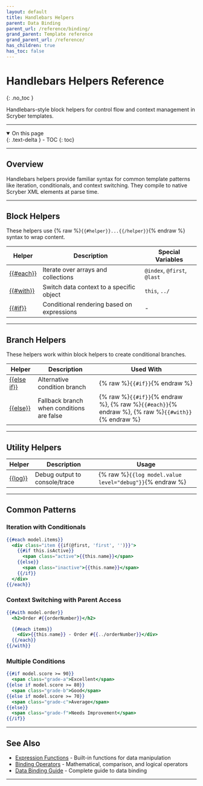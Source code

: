 ```yaml
---
layout: default
title: Handlebars Helpers
parent: Data Binding
parent_url: /reference/binding/
grand_parent: Template reference
grand_parent_url: /reference/
has_children: true
has_toc: false
---
```


# Handlebars Helpers Reference
{: .no_toc }

Handlebars-style block helpers for control flow and context management in Scryber templates.

---

<details open class='top-toc' markdown="block">
  <summary>
    On this page
  </summary>
  {: .text-delta }
- TOC
{: toc}
</details>

---

## Overview

Handlebars helpers provide familiar syntax for common template patterns like iteration, conditionals, and context switching. They compile to native Scryber XML elements at parse time.

---

## Block Helpers

These helpers use {% raw %}`{{#helper}}...{{/helper}}`{% endraw %} syntax to wrap content.

| Helper | Description | Special Variables |
|--------|-------------|-------------------|
| [{{#each}}](./each) | Iterate over arrays and collections | `@index`, `@first`, `@last` |
| [{{#with}}](./with) | Switch data context to a specific object | `this`, `../` |
| [{{#if}}](./if) | Conditional rendering based on expressions | - |

---

## Branch Helpers

These helpers work within block helpers to create conditional branches.

| Helper | Description | Used With |
|--------|-------------|-----------|
| [{{else if}}](./elseif) | Alternative condition branch | {% raw %}`{{#if}}`{% endraw %} |
| [{{else}}](./else) | Fallback branch when conditions are false | {% raw %}`{{#if}}`{% endraw %}, {% raw %}`{{#each}}`{% endraw %}, {% raw %}`{{#with}}`{% endraw %} |

---

## Utility Helpers

| Helper | Description | Usage |
|--------|-------------|-------|
| [{{log}}](./log) | Debug output to console/trace | {% raw %}`{{log model.value level="debug"}}`{% endraw %} |

---

## Common Patterns

### Iteration with Conditionals

```handlebars
{{#each model.items}}
  <div class="item {{if(@first, 'first', '')}}">
    {{#if this.isActive}}
      <span class="active">{{this.name}}</span>
    {{else}}
      <span class="inactive">{{this.name}}</span>
    {{/if}}
  </div>
{{/each}}
```

### Context Switching with Parent Access

```handlebars
{{#with model.order}}
  <h2>Order #{{orderNumber}}</h2>

  {{#each items}}
    <div>{{this.name}} - Order #{{../orderNumber}}</div>
  {{/each}}
{{/with}}
```

### Multiple Conditions

```handlebars
{{#if model.score >= 90}}
  <span class="grade-a">Excellent</span>
{{else if model.score >= 80}}
  <span class="grade-b">Good</span>
{{else if model.score >= 70}}
  <span class="grade-c">Average</span>
{{else}}
  <span class="grade-f">Needs Improvement</span>
{{/if}}
```

---

## See Also

- [Expression Functions](../functions/) - Built-in functions for data manipulation
- [Binding Operators](../operators/) - Mathematical, comparison, and logical operators
- [Data Binding Guide](../../learning/02-data-binding/01_data_binding_basics.md) - Complete guide to data binding

---
